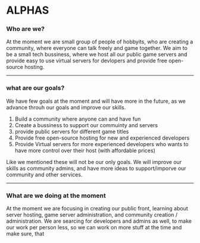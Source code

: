 ALPHAS
=====

### Who are we?

At the moment we are small group of people of hobbyits, who are creating a community, where everyone can talk freely and game together.
We aim to be a small tech bussiness, where we host all our public game servers and provide easy to use virtual servers for devlopers and provide free open-source hosting.

---

### what are our goals?

We have few goals at the moment and will have more in the future, as we advance throuh our goals and improve our skills.
1. Build a community where anyone can and have fun
2. Create a bussiness to support our commuinty and servers
3. provide public servers for different game titles
4. Provide free open-source hosting for new and experienced developers
5. Provide Virtual servers for more experienced developers who wants to have more control over their host (with affordable prices)

Like we mentioned these will not be our only goals. We will improve our skills as community admins, and have more ideas to support/imporve our community and other services.

---

### What are we doing at the moment

At the moment we are focusing in creating our public front, learning about server hosting, game server administration, and community creation / administration.
We are searcing for developers and admins as well, to make our work per person less, so we can work on more stuff at the time and make sure, that 

